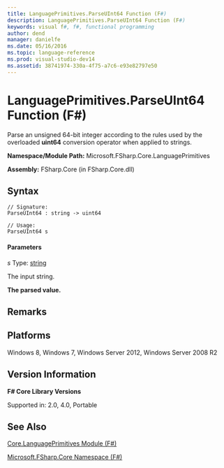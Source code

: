 ```yaml
---
title: LanguagePrimitives.ParseUInt64 Function (F#)
description: LanguagePrimitives.ParseUInt64 Function (F#)
keywords: visual f#, f#, functional programming
author: dend
manager: danielfe
ms.date: 05/16/2016
ms.topic: language-reference
ms.prod: visual-studio-dev14
ms.assetid: 38741974-330a-4f75-a7c6-e93e82797e50 
---
```


# LanguagePrimitives.ParseUInt64 Function (F#)

Parse an unsigned 64-bit integer according to the rules used by the overloaded **uint64** conversion operator when applied to strings.

**Namespace/Module Path:** Microsoft.FSharp.Core.LanguagePrimitives

**Assembly:** FSharp.Core (in FSharp.Core.dll)


## Syntax

```
// Signature:
ParseUInt64 : string -> uint64

// Usage:
ParseUInt64 s
```

#### Parameters
*s*
Type: [string](https://msdn.microsoft.com/library/12b97856-ec80-4f70-a018-afb0753f755a)


The input string.



**The parsed value.**
## Remarks

## Platforms
Windows 8, Windows 7, Windows Server 2012, Windows Server 2008 R2


## Version Information
**F# Core Library Versions**

Supported in: 2.0, 4.0, Portable




## See Also
[Core.LanguagePrimitives Module &#40;F&#35;&#41;](Core.LanguagePrimitives-Module-%5BFSharp%5D.md)

[Microsoft.FSharp.Core Namespace &#40;F&#35;&#41;](Microsoft.FSharp.Core-Namespace-%5BFSharp%5D.md)

